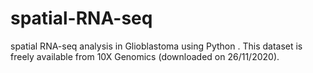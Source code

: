 # spatial-RNA-seq
spatial RNA-seq analysis in Glioblastoma using  Python .
This dataset is freely available from 10X Genomics (downloaded on 26/11/2020).
